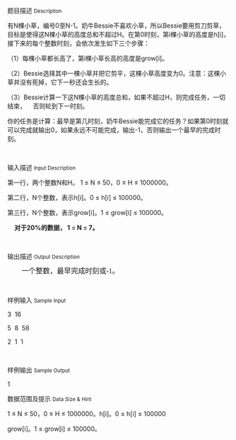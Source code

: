 <div class="panel panel-default">
<div class="area-title">
<span>
题目描述
<small>Description</small>
</span></div>
<div class="panel-body">

<p style=""><span style="">有N棵小草，编号0至N-1。奶牛Bessie不喜欢小草，所以Bessie要用剪刀剪草，目标是使得这N棵小草的高度总和不超过H。在第0时刻，第i棵小草的高度是h[i]，接下来的每个整数时刻，会依次发生如下三个步骤：</span></p><p style=""><span style="">（1）每棵小草都长高了，第i棵小草长高的高度是grow[i]。 </span></p><p style=""><span style="">（2）Bessie选择其中一棵小草并把它剪平，这棵小草高度变为0。注意：这棵小草并没有死掉，它下一秒还会生长的。</span></p><p style=""><span style="">（3）Bessie计算一下这N棵小草的高度总和，如果不超过H，则完成任务，一切结束，    否则轮到下一时刻。</span></p><p><span style="">你的任务是计算：最早是第几时刻，奶牛Bessie能完成它的任务？如果第0时刻就可以完成就输出0，如果永远不可能完成，输出-1，否则输出一个最早的完成时刻。</span></p><p><br></p>

</div>
</div>

<div class="panel panel-default">
<div class="area-title">
<span>
输入描述
<small>Input Description</small>
</span></div>
<div class="panel-body">
<p style=""><span style="">第一行，两个整数N和H。 1 </span><span style="">≤</span><span style=""> N </span><span style="">≤</span><span style=""> 50</span><span style="">，0 </span><span style="">≤</span><span style=""> H </span><span style="">≤</span><span style=""> 1000000</span><span style="">。</span></p><p style=""><span style="">第二行，N个整数，表示h[i]。0 </span><span style="">≤</span><span style=""> h[i] </span><span style="">≤</span><span style=""> 100000</span><span style="">。</span></p><p style=""><span style="">第三行，N个整数，表示grow[i]。1 </span><span style="">≤</span><span style=""> grow[i] </span><span style="">≤</span><span style=""> 100000</span><span style="">。</span></p><p style=""><span style="">    </span><strong><span style="">对于20%的<span style="">数据</span>， 1 </span></strong><span style="">≤</span><strong><span style=""> N </span></strong><span style="">≤</span><strong><span style=""> 7。</span></strong></p><p><br></p>

</div>
</div>
<div  class="panel panel-default">
<div class="area-title">
<span>
输出描述
<small>Output Description</small>
</span></div>
<div class="panel-body">

<p style="text-indent:32px;line-height:125%"><span style="font-size:16px;line-height:125%;font-family:宋体">一个整数，最早完成时刻或-1。</span></p><p><br/></p>

</div>
</div>


<div class="panel panel-default">
<div class="area-title">
<span>
样例输入
<small>Sample Input</small>
</span></div>
<div class="panel-body">
<p style=""><span style="">3  16</span></p><p style=""><span style="">5  8  58</span></p><p><span style="">2  1  1  </span></p><p><br></p>

</div>
</div>

<div class="panel panel-default">
<div class="area-title">
<span>
样例输出
<small>Sample Output</small>
</span></div>
<div class="panel-body">
<p><span style="">1</span></p>

</div>
</div>

<div class="panel panel-default">
<div class="area-title">
<span>
数据范围及提示
<small>Data Size & Hint</small>
</span></div>
<div class="panel-body">
<p><span style="">1 </span><span style="">≤</span><span style=""> N </span><span style="">≤</span><span style=""> 50</span><span style="">，0 </span><span style="">≤</span><span style=""> H </span><span style="">≤</span><span style=""> 1000000</span><span style="">。<span style="">h[i]</span><span style="">。0 </span><span style="">≤</span><span style=""> h[i] </span><span style="">≤</span><span style=""> 100000</span></span></p><p><span style=""><span style=""><span style="">grow[i]</span><span style="">。1 </span><span style="">≤</span><span style=""> grow[i] </span><span style="">≤</span><span style=""> 100000</span><span style="">。</span></span></span></p>
</div>
</div>